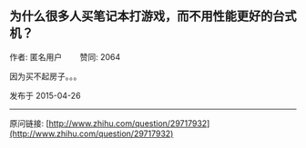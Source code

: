 ## 为什么很多人买笔记本打游戏，而不用性能更好的台式机？

作者: 匿名用户&nbsp;&nbsp;&nbsp;&nbsp;&nbsp;&nbsp;&nbsp;&nbsp;赞同: 2064


因为买不起房子。。。



发布于 2015-04-26



---
原问链接: [http://www.zhihu.com/question/29717932](http://www.zhihu.com/question/29717932)